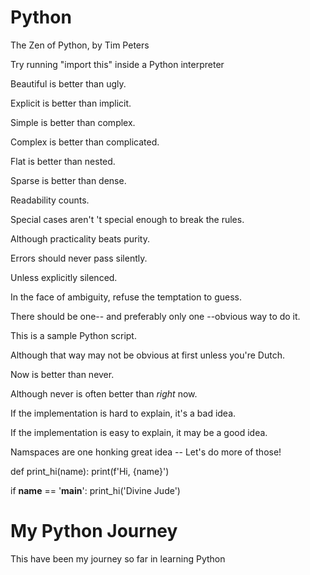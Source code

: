# Python

The Zen of Python, by Tim Peters

Try running "import this" inside a Python interpreter

Beautiful is better than ugly.

Explicit is better than implicit.

Simple is better than complex.

Complex is better than complicated.

Flat is better than nested.

Sparse is better than dense.

Readability counts.

Special cases aren't 't special enough to break the rules.

Although practicality beats purity.

Errors should never pass silently.

Unless explicitly silenced.

In the face of ambiguity, refuse the temptation to guess.

There should be one-- and preferably only one --obvious way to do it.

This is a sample Python script.

Although that way may not be obvious at first unless you're Dutch.

Now is better than never.

Although never is often better than *right* now.

If the implementation is hard to explain, it's a bad idea.

If the implementation is easy to explain, it may be a good idea.

Namspaces are one honking great idea -- Let's do more of those!



def print_hi(name):
    print(f'Hi, {name}')
    
if __name__ == '__main__':
    print_hi('Divine Jude')

# My Python Journey

This have been my journey so far in learning Python

